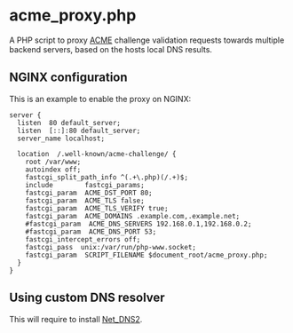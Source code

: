 # acme_proxy.php
A PHP script to proxy [ACME](https://en.wikipedia.org/wiki/Automated_Certificate_Management_Environment) challenge validation requests towards multiple backend servers, based on the hosts local DNS results.

## NGINX configuration
This is an example to enable the proxy on NGINX:

	server {
	  listen  80 default_server;
	  listen  [::]:80 default_server;
	  server_name localhost;

	  location  /.well-known/acme-challenge/ {
	    root /var/www;
	    autoindex off;
	    fastcgi_split_path_info ^(.+\.php)(/.+)$;
	    include        fastcgi_params;
	    fastcgi_param  ACME_DST_PORT 80;
	    fastcgi_param  ACME_TLS false;
	    fastcgi_param  ACME_TLS_VERIFY true;
	    fastcgi_param  ACME_DOMAINS .example.com,.example.net;
	    #fastcgi_param  ACME_DNS_SERVERS 192.168.0.1,192.168.0.2;
	    #fastcgi_param  ACME_DNS_PORT 53;
	    fastcgi_intercept_errors off;
	    fastcgi_pass  unix:/var/run/php-www.socket;
	    fastcgi_param  SCRIPT_FILENAME $document_root/acme_proxy.php;
	  }
	}

## Using custom DNS resolver
This will require to install [Net_DNS2](https://netdns2.com).
